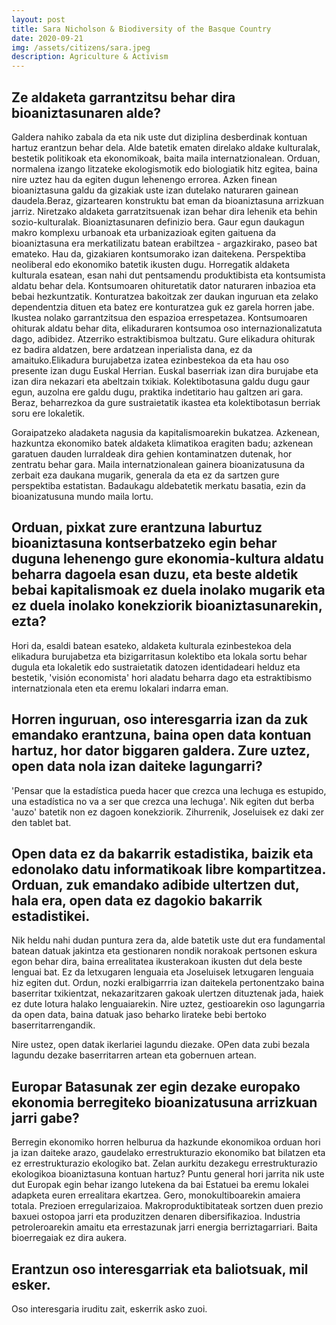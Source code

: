 ```yaml
---
layout: post
title: Sara Nicholson & Biodiversity of the Basque Country
date: 2020-09-21
img: /assets/citizens/sara.jpeg
description: Agriculture & Activism
---
```


## Ze aldaketa garrantzitsu behar dira bioaniztasunaren alde?

Galdera nahiko zabala da eta nik uste dut diziplina desberdinak kontuan hartuz erantzun behar dela. Alde batetik ematen direlako aldake kulturalak, bestetik politikoak eta ekonomikoak, baita maila internatzionalean. Orduan, normalena izango litzateke ekologismotik edo biologiatik hitz egitea, baina nire uztez hau da egiten dugun lehenengo errorea. Azken finean bioaniztasuna galdu da gizakiak uste izan dutelako naturaren gainean daudela.Beraz, gizartearen konstruktu bat eman da bioaniztasuna arrizkuan jarriz. Niretzako aldaketa garratzitsuenak izan behar dira lehenik eta behin sozio-kulturalak. Bioaniztasunaren definizio bera. Gaur egun daukagun makro komplexu urbanoak eta urbanizazioak egiten gaituena da bioaniztasuna era merkatilizatu batean erabiltzea - argazkirako, paseo bat emateko. Hau da, gizakiaren kontsumorako izan daitekena. Perspektiba neoliberal edo ekonomiko batetik ikusten dugu. Horregatik aldaketa kulturala esatean, esan nahi dut pentsamendu produktibista eta kontsumista aldatu behar dela. Kontsumoaren ohituretatik dator naturaren inbazioa eta bebai hezkuntzatik. Konturatzea bakoitzak zer daukan inguruan eta zelako dependentzia dituen eta batez ere konturatzea guk ez garela horren jabe. Ikustea nolako garrantzitsua den espazioa errespetazea. Kontsumoaren ohiturak aldatu behar dita, elikaduraren kontsumoa oso internazionalizatuta dago, adibidez. Atzerriko estraktibismoa bultzatu. Gure elikadura ohiturak ez badira aldatzen, bere ardatzean inperialista dana, ez da amaituko.Elikadura burujabetza izatea ezinbestekoa da eta hau oso presente izan dugu Euskal Herrian. Euskal baserriak izan dira burujabe eta izan dira nekazari eta abeltzain txikiak. Kolektibotasuna galdu dugu gaur egun, auzolna ere galdu dugu, praktika indetitario hau galtzen ari gara. Beraz, beharrezkoa da gure sustraietatik ikastea eta kolektibotasun berriak soru ere lokaletik.

Goraipatzeko aladaketa nagusia da kapitalismoarekin bukatzea. Azkenean, hazkuntza ekonomiko batek aldaketa klimatikoa eragiten badu; azkenean garatuen dauden lurraldeak dira gehien kontaminatzen dutenak, hor zentratu behar gara. Maila internatzionalean gainera bioanizatusuna da zerbait eza daukana mugarik, generala da eta ez da sartzen gure perspektiba estatistan. Badaukagu aldebatetik merkatu basatia, ezin da bioanizatusuna mundo maila lortu.

## Orduan, pixkat zure erantzuna laburtuz bioaniztasuna kontserbatzeko egin behar duguna lehenengo gure ekonomia-kultura aldatu beharra dagoela esan duzu, eta beste aldetik bebai kapitalismoak ez duela inolako mugarik eta ez duela inolako konekziorik bioaniztasunarekin, ezta?

Hori da, esaldi batean esateko, aldaketa kulturala ezinbestekoa dela elikadura burujabetza eta bizigarritasun kolektibo eta lokala sortu behar dugula eta lokaletik edo sustraietatik datozen identidadeari helduz eta bestetik, 'visión economista' hori aladatu beharra dago eta estraktibismo internatzionala eten eta eremu lokalari indarra eman.

## Horren inguruan, oso interesgarria izan da zuk emandako erantzuna, baina open data kontuan hartuz, hor dator biggaren galdera. Zure uztez, open data nola izan daiteke lagungarri?

'Pensar que la estadística pueda hacer que crezca una lechuga es estupido, una estadística no va a ser que crezca una lechuga'. Nik egiten dut berba 'auzo' batetik non ez dagoen konekziorik. Zihurrenik, Joseluisek ez daki zer den tablet bat.

## Open data ez da bakarrik estadistika, baizik eta edonolako datu informatikoak libre kompartitzea. Orduan, zuk emandako adibide ultertzen dut, hala era, open data ez dagokio bakarrik estadistikei.

Nik heldu nahi dudan puntura zera da, alde batetik uste dut era fundamental batean datuak jakintza eta gestionaren nondik norakoak pertsonen eskura egon behar dira, baina errealitatea ikusterakoan ikusten dut dela beste lenguai bat. Ez da letxugaren lenguaia eta Joseluisek letxugaren lenguaia hiz egiten dut. Ordun, nozki eralbigarrria izan daitekela pertonentzako baina baserritar txikientzat, nekazaritzaren gakoak ulertzen dituztenak jada, haiek ez dute lotura halako lenguaiarekin.  Nire uztez, gestioarekin oso lagungarria da open data, baina datuak jaso beharko lirateke bebi bertoko baserritarrengandik.

Nire ustez, open datak ikerlariei lagundu diezake. OPen data zubi bezala lagundu dezake baserritarren artean eta gobernuen artean.

## Europar Batasunak zer egin dezake europako ekonomia berregiteko bioanizatusuna arrizkuan jarri gabe?

Berregin ekonomiko horren helburua da hazkunde ekonomikoa orduan hori ja izan daiteke arazo, gaudelako errestrukturazio ekonomiko bat bilatzen eta ez errestrukturazio ekologiko bat. Zelan aurkitu dezakegu errestrukturazio ekologikoa bioaniztasuna kontuan hartuz? Puntu general hori jarrita nik uste dut Europak egin behar izango lutekena da bai Estatuei ba eremu lokalei adapketa euren errealitara ekartzea. Gero, monokultiboarekin amaiera totala. Prezioen erregularizaioa. Makroproduktibitateak sortzen duen prezio baxuei ostopoa jarri eta produzitzen denaren dibersifikazioa. Industria petroleroarekin amaitu eta errestazunak jarri energia berriztagarriari. Baita bioerregaiak ez dira aukera.

## Erantzun oso interesgarriak eta baliotsuak, mil esker.

Oso interesgaria iruditu zait, eskerrik asko zuoi.



<!--
########################################
NEGRITA     CURSIVA

**texto**   *texto*

########################################
RESALTADO

<span class="highlighted">texto</span>

########################################
IMAGENES:

<p class="post-image">

    <img src="https://i.ytimg.com/vi/gUIJ-UkQsXI/maxresdefault.jpg" style="max-width: 400px; width: 90%">
    <p class="post-image-label">Figure 1: A cute kitty</p>

</p>

########################################
LINKS

[texto](https://dataseeds.github.io)

-->
